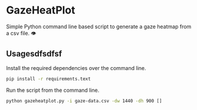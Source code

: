 # GazeHeatPlot
Simple Python command line based script to generate a gaze heatmap from a csv file. 👁️

## Usagesdfsdfsf
Install the required dependencies over the command line.
```bash
pip install -r requirements.text
```

Run the script from the command line.
```bash  
python gazeheatplot.py -i gaze-data.csv -dw 1440 -dh 900 []  
``` 
